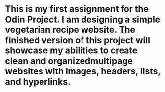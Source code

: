 # This is my first assignment for the Odin Project. I am designing a simple vegetarian recipe website. The finished version of this project will showcase my abilities to create clean and organizedmultipage websites with images, headers, lists, and hyperlinks. 